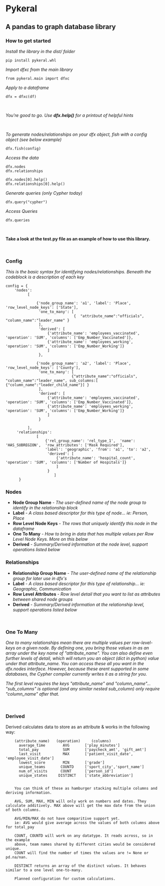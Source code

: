 # Pykeral

## A pandas to graph database library



### How to get started

*Install the library in the dist/ folder*  
```
pip install pykeral.whl
```

*Import dfxc from the main library*  
```
from pykeral.main import dfxc
```

*Apply to a dataframe*  
```
dfx = dfxc(df)
```
<br>

*You're good to go. Use  **dfx.help()**  for a printout of helpful hints*

<br>

*To generate nodes/relationships on your dfx object, fish with a config object (see below example)*  
```
dfx.fish(config)
```

*Access the data*  
```
dfx.nodes
dfx.relationships

dfx.nodes[0].help()
dfx.relationships[0].help()
```

*Generate queries (only Cypher today)*  
```
dfx.query("cypher")
```

*Access Queries*  
```
dfx.queries
```

<br>

**Take a look at the test.py file as an example of how to use this library.**

<br>

### Config

*This is the basic syntax for identifying nodes/relationships. Beneath the codeblock is a description of each key*  
```
config = {
    'nodes': 
          [
          
              {'node_group_name': 'a1', 'label': 'Place', 'row_level_node_keys': ['State'], 
               'one_to_many': [
                               {  "attribute_name":"officials", "column_name":"leader_name" }
               ], 
               'derived': [
                   {'attribute_name': 'employees_vaccinated', 'operation': 'SUM', 'columns': ['Emp_Number_Vaccinated']},
                   {'attribute_name': 'employees_working', 'operation': 'SUM', 'columns': ['Emp_Number_Working']}
                   ]
               },
               
              {'node_group_name': 'a2', 'label': 'Place', 'row_level_node_keys': ['County'], 
               'one_to_many': [
                              {"attribute_name":"officials", "column_name":"leader_name", sub_columns:[ {"column_name":"leader_child_name"}] }
               ], 
               'derived': [
                   {'attribute_name': 'employees_vaccinated', 'operation': 'SUM', 'columns': ['Emp_Number_Vaccinated']},
                   {'attribute_name': 'employees_working', 'operation': 'SUM', 'columns': ['Emp_Number_Working']}
                   ]
               }
               
          ], 
     'relationships': 
              [
                  {'rel_group_name': 'rel_type_1',  'name': 'HAS_SUBREGION',  'row_attributes': ['Mask Required'], 
                  'label': 'geographic', 'from': 'a1', 'to': 'a2', 
                   'derived': [
                       {'attribute_name': 'hospital_count', 'operation': 'SUM', 'columns': ['Number of Hospitals']}
                       ]
                   }
                      ]
      }
```


### Nodes

* **Node Group Name** - *The user-defined name of the node group to identify in the relationship block*
* **Label** - *A class based descriptor for this type of node... ie: Person, Place*
* **Row Level Node Keys** - *The rows that uniquely identify this node in the dataframe*
* **One To Many** - *How to bring in data that has multiple values per Row Level Node Keys. More on this below*
* **Derived** - *Summary/Derived information at the node level, support operations listed below*

### Relationships

* **Relationship Group Name** - *The user-defined name of the relationship group for later use in dfx's*
* **Label** - *A class based descriptor for this type of relationship... ie: Geographic, Communication*
* **Row Level Attributes** - *Row level detail that you want to list as attributes between shared node groups*
* **Derived** - *Summary/Derived information at the relationship level, support operations listed below*


<br>

### One To Many
*One to many relationships mean there are multiple values per row-level-keys on a given node.*
*By defining one, you bring those values in as an array under the key name of "attribute_name".*
*You can also define even further levels of detail, which will return you an object (dict in python) value under that attribute_name. You can access these all you want in the dfx.nodes interface.*
*However, because these arent supported in some databases, the Cypher compiler currently writes it as a string for you.*

*The first level requires the keys "attribute_name" and "column_name"... "sub_columns" is optional (and any similar nested sub_column) only require "column_name" after that.*

<br>

### Derived

Derived calculates data to store as an attribute & works in the following way:
```
    (attribute_name)   (operation)     (columns)                
      average_time        AVG       ['play_minutes']                 
      total_pay           SUM       ['paycheck_amt', 'gift_amt']     
      last_visit          MAX       ['patient_visit_date', 'employee_visit_date']
      lowest_score        MIN       ['grade']
      unique_teams       COUNTD     ['sport_city','sport_name']
      num_of_visits      COUNT      ['person_id']
      unique_states     DISTINCT    ['state_abbreviation']
                    
     
    You can think of these as hamburger stacking multiple columns and deriving information.
    
    AVG, SUM, MAX, MIN will only work on numbers and dates. They calculate additively. MAX above will get the max date from the union of both columns.

    AVG/MIN/MAX do not have comparitive support yet. 
    ie: AVG would give average across the values of both columns above for total_pay

    COUNT, COUNTD will work on any datatype. It reads across, so in the example 
    above, team names shared by different cities would be considered unique. 
    COUNT will find the number of times the values are != None or pd.na/nan.

    DISTINCT returns an array of the distinct values. It behaves similar to a one level one-to-many.

    Planned configuration for custom calculations.
```


